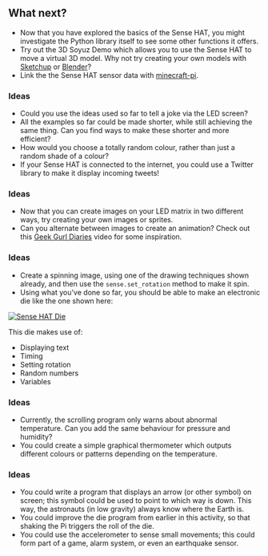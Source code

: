 ## What next?

- Now that you have explored the basics of the Sense HAT, you might investigate the Python library itself to see some other functions it offers.
- Try out the 3D Soyuz Demo which allows you to use the Sense HAT to move a virtual 3D model. Why not try creating your own models with [Sketchup](http://www.sketchup.com/) or [Blender](https://www.blender.org/)?
- Link the the Sense HAT sensor data with [minecraft-pi](https://projects.raspberrypi.org/en/projects/getting-started-with-minecraft-pi/).

### Ideas

 - Could you use the ideas used so far to tell a joke via the LED screen?
 - All the examples so far could be made shorter, while still achieving the same thing. Can you find ways to make these shorter and more efficient?
 - How would you choose a totally random colour, rather than just a random shade of a colour?
 - If your Sense HAT is connected to the internet, you could use a Twitter library to make it display incoming tweets!



 ### Ideas

 - Now that you can create images on your LED matrix in two different ways, try creating your own images or sprites.
 - Can you alternate between images to create an animation? Check out this [Geek Gurl Diaries](https://www.youtube.com/watch?v=b84EywkQ3HI) video for some inspiration.



 ### Ideas

 - Create a spinning image, using one of the drawing techniques shown already, and then use the `sense.set_rotation` method to make it spin.
 - Using what you've done so far, you should be able to make an electronic die like the one shown here:

 [![Sense HAT Die](https://img.youtube.com/vi/v=UfP-R6ArMSk.jpg)](https://www.youtube.com/watch?v=UfP-R6ArMSk)

 This die makes use of:

 - Displaying text
 - Timing
 - Setting rotation
 - Random numbers
 - Variables


 ### Ideas

 - Currently, the scrolling program only warns about abnormal temperature. Can you add the same behaviour for pressure and humidity?
 - You could create a simple graphical thermometer which outputs different colours or patterns depending on the temperature.



 ### Ideas

   - You could write a program that displays an arrow (or other symbol) on screen; this symbol could be used to point to which way is down. This way, the astronauts (in low gravity) always know where the Earth is.
   - You could improve the die program from earlier in this activity, so that shaking the Pi triggers the roll of the die.
   - You could use the accelerometer to sense small movements; this could form part of a game, alarm system, or even an earthquake sensor.
